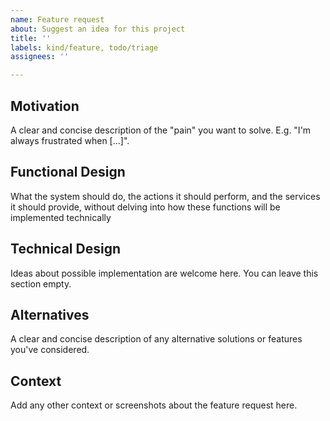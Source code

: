 ```yaml
---
name: Feature request
about: Suggest an idea for this project
title: ''
labels: kind/feature, todo/triage
assignees: ''

---
```


## Motivation

A clear and concise description of the "pain" you want to solve. E.g. "I'm always frustrated when [...]".

## Functional Design

What the system should do, the actions it should perform, and the services it should provide, without delving into how these functions will be implemented technically

## Technical Design

Ideas about possible implementation are welcome here. You can leave this section empty.

## Alternatives

A clear and concise description of any alternative solutions or features you've considered.

## Context

Add any other context or screenshots about the feature request here.
